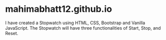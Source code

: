 # mahimabhatt12.github.io
 I have created a Stopwatch using HTML, CSS, Bootstrap and Vanilla JavaScript. The Stopwatch will have three functionalities of Start, Stop, and Reset.
